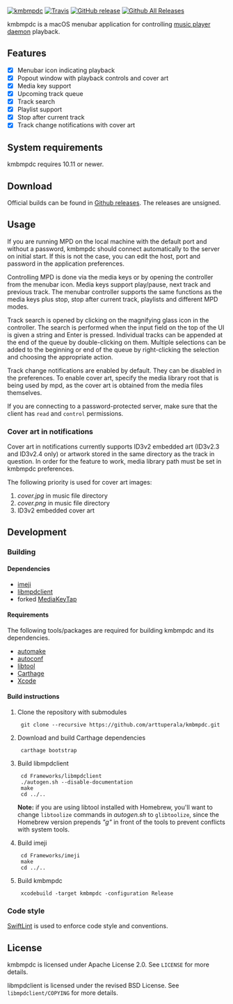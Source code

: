 [![kmbmpdc](http://perala.me/kmbmpdc/header.png)](https://github.com/arttuperala/kmbmpdc)
[![Travis](https://img.shields.io/travis/arttuperala/kmbmpdc.svg?maxAge=3600)](https://travis-ci.org/arttuperala/kmbmpdc)
[![GitHub release](https://img.shields.io/github/release/arttuperala/kmbmpdc.svg?maxAge=43200)](https://github.com/arttuperala/kmbmpdc/releases/latest)
[![Github All Releases](https://img.shields.io/github/downloads/arttuperala/kmbmpdc/total.svg?maxAge=28800)](https://github.com/arttuperala/kmbmpdc/releases)

kmbmpdc is a macOS menubar application for controlling [music player daemon](https://www.musicpd.org/) playback.

## Features

- [x] Menubar icon indicating playback
- [x] Popout window with playback controls and cover art
- [x] Media key support
- [x] Upcoming track queue
- [x] Track search
- [x] Playlist support
- [x] Stop after current track
- [x] Track change notifications with cover art

## System requirements

kmbmpdc requires 10.11 or newer.

## Download

Official builds can be found in [Github releases](https://github.com/arttuperala/kmbmpdc/releases). The releases are unsigned.

## Usage

If you are running MPD on the local machine with the default port and without a password, kmbmpdc should connect automatically to the server on initial start. If this is not the case, you can edit the host, port and password in the application preferences.

Controlling MPD is done via the media keys or by opening the controller from the menubar icon. Media keys support play/pause, next track and previous track. The menubar controller supports the same functions as the media keys plus stop, stop after current track, playlists and different MPD modes.

Track search is opened by clicking on the magnifying glass icon in the controller. The search is performed when the input field on the top of the UI is given a string and Enter is pressed. Individual tracks can be appended at the end of the queue by double-clicking on them. Multiple selections can be added to the beginning or end of the queue by right-clicking the selection and choosing the appropriate action.

Track change notifications are enabled by default. They can be disabled in the preferences. To enable cover art, specify the media library root that is being used by mpd, as the cover art is obtained from the media files themselves.

If you are connecting to a password-protected server, make sure that the client has `read` and `control` permissions.

### Cover art in notifications

Cover art in notifications currently supports ID3v2 embedded art (ID3v2.3 and ID3v2.4 only) or artwork stored in the same directory as the track in question. In order for the feature to work, media library path must be set in kmbmpdc preferences.

The following priority is used for cover art images:

1. *cover.jpg* in music file directory
2. *cover.png* in music file directory
3. ID3v2 embedded cover art

## Development

### Building

#### Dependencies

* [imeji](https://github.com/arttuperala/imeji)
* [libmpdclient](https://www.musicpd.org/libs/libmpdclient/)
* forked [MediaKeyTap](https://github.com/arttuperala/MediaKeyTap)

#### Requirements

The following tools/packages are required for building kmbmpdc and its dependencies.

* [automake](https://www.gnu.org/software/automake/)
* [autoconf](https://www.gnu.org/software/autoconf/autoconf.html)
* [libtool](https://www.gnu.org/software/libtool/)
* [Carthage](https://github.com/Carthage/Carthage)
* [Xcode](https://developer.apple.com/xcode/)

#### Build instructions

1. Clone the repository with submodules

        git clone --recursive https://github.com/arttuperala/kmbmpdc.git

2. Download and build Carthage dependencies

        carthage bootstrap

3. Build libmpdclient

        cd Frameworks/libmpdclient
        ./autogen.sh --disable-documentation
        make
        cd ../..

    **Note:** if you are using libtool installed with Homebrew, you'll want to change `libtoolize` commands in *autogen.sh* to `glibtoolize`, since the Homebrew version prepends *"g"* in front of the tools to prevent conflicts with system tools.

4. Build imeji

        cd Frameworks/imeji
        make
        cd ../..

5. Build kmbmpdc

        xcodebuild -target kmbmpdc -configuration Release

### Code style

[SwiftLint](https://github.com/realm/SwiftLint) is used to enforce code style and conventions.

## License

kmbmpdc is licensed under Apache License 2.0. See `LICENSE` for more details.

libmpdclient is licensed under the revised BSD License. See `libmpdclient/COPYING` for more details.

